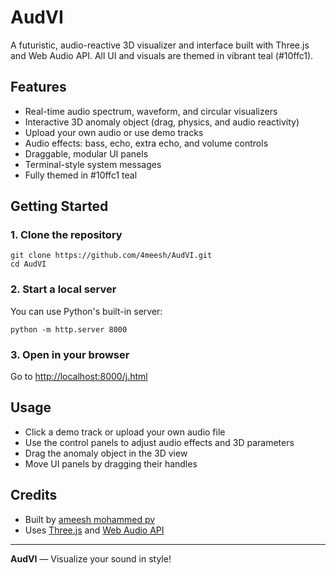 # AudVI

A futuristic, audio-reactive 3D visualizer and interface built with Three.js and Web Audio API. All UI and visuals are themed in vibrant teal (#10ffc1).

## Features
- Real-time audio spectrum, waveform, and circular visualizers
- Interactive 3D anomaly object (drag, physics, and audio reactivity)
- Upload your own audio or use demo tracks
- Audio effects: bass, echo, extra echo, and volume controls
- Draggable, modular UI panels
- Terminal-style system messages
- Fully themed in #10ffc1 teal

## Getting Started

### 1. Clone the repository
```
git clone https://github.com/4meesh/AudVI.git
cd AudVI
```

### 2. Start a local server
You can use Python's built-in server:
```
python -m http.server 8000
```

### 3. Open in your browser
Go to [http://localhost:8000/j.html](http://localhost:8000/j.html)

## Usage
- Click a demo track or upload your own audio file
- Use the control panels to adjust audio effects and 3D parameters
- Drag the anomaly object in the 3D view
- Move UI panels by dragging their handles

## Credits
- Built by [ameesh mohammed pv](https://instagram.com/4m335h)
- Uses [Three.js](https://threejs.org/) and [Web Audio API](https://developer.mozilla.org/en-US/docs/Web/API/Web_Audio_API)

---

**AudVI** — Visualize your sound in style! 